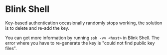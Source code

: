 # Blink Shell

Key-based authentication occasionally randomly stops working, the solution is to delete and re-add the key.

You can get more information by running `ssh -vv <host>` in Blink Shell. The error where you have to re-generate the key is "could not find public key files".
